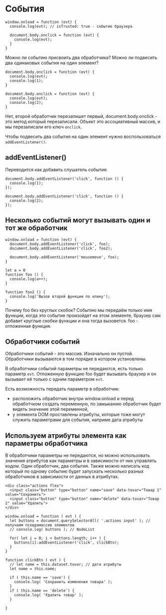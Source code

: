 # События

    window.onload = function (evt) {
      console.log(evt); // isTrusted: true - событие браузера

      document.body.onclick = function (evt) {
        console.log(evt);
      }
    }

Можно ли событию присвоить два обработчика? Можно ли подвесить два одинаковых события на один элемент?

    document.body.onclick = function (evt) {
      console.log(evt);
      console.log(1);
    }

    document.body.onclick = function (evt) {
      console.log(evt);
      console.log(2);
    }

Нет, второй обработчик перезапишет первый, document.body.onclick - это метод который перезаписали. Объект это ассоциативный массив, и мы перезаписали его ключ `onclick`.

Чтобы подвесить два события на один элемент нужно воспользоваться `addEventListener()`.

## addEventListener()
Переводится как добавить слушатель события:

    document.body.addEventListener('click', function () {
      console.log(1);
    });

    document.body.addEventListener('click', function () {
      console.log(2);
    });

## Несколько событий могут вызывать один и тот же обработчик

    window.onload = function (evt) {
      document.body.addEventListener('click', foo);
      document.body.addEventListener('click', foo2);

      document.body.addEventListener('mousemove', foo);
    }

    let a = 0
    function foo () {
      console.log(a++);
    }

    function foo2 () {
      console.log('Вызов второй функции по клику');
    }

Почему foo без круглых скобок? Событию мы передаём только имя функции, когда это событие произойдет на этом элементе, браузер сам добавит круглые скобки функции и она тогда вызовется. foo - отложенная функция.

## Обработчики событий
Обработчики событий - это массив. Изначально он пустой. Обработчики вызываются в том порядке в котором установлены.

В обработчики событий параметры не передаются, есть только параметр `evt`. Отложенную функцию foo будет вызывать браузер и он вызывает её только с одним параметром `evt`.

Есть возможность передать параметр в обработчик:
- расположить обработчик внутри window.onload и перед обработчком создать переменную, по замыканию обработчик будет видеть значение этой переменной,
- у элемента DOM проставлены атрибуты, которые тоже могут служить параметрами для события, наприме дата атрибуты

## Используем атрибуты элемента как параметры обработчика
В обработчики параметры не передаются, но можно использовать значения атрибутов как параметры и в зависимости от них управлять кодом. Один обработчик, два события. Также можно написать код который по одному событию будет запускать несколько разных обработчиков в зависимости от данных в атрибутах.

    <div class="actions flex">
      <input class="button" type="button" name="save" data-tovar="Товар 1" value="Сохранить">
      <input class="button" type="button" name="delete" data-tovar="Товар 2" value="Удалить">
    </div>

    window.onload = function ( evt ) {
      let buttons = document.querySelectorAll( '.actions input' ); // получаем псевдомассив элементов
      // console.log( buttons ); // NodeList

      for( let i = 0; i < buttons.length; i++ ) {
        buttons[i].addEventListener('click', clickBtn);
      }
    }

    function clickBtn ( evt ) {
      // let name = this.dataset.tovar; // дата атрибуты
      let name = this.name;

      if ( this.name == 'save') {
        console.log( 'Сохранить изменения товара' );
      }
      if ( this.name == 'delete') {
        console.log( 'Удалить товар' );
      }

    }